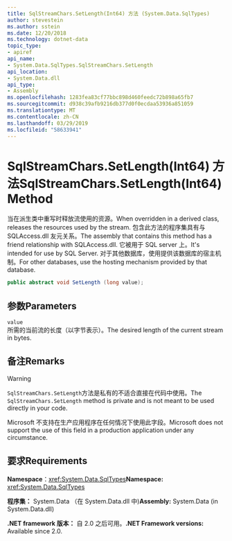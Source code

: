 ```yaml
---
title: SqlStreamChars.SetLength(Int64) 方法 (System.Data.SqlTypes)
author: stevestein
ms.author: sstein
ms.date: 12/20/2018
ms.technology: dotnet-data
topic_type:
- apiref
api_name:
- System.Data.SqlTypes.SqlStreamChars.SetLength
api_location:
- System.Data.dll
api_type:
- Assembly
ms.openlocfilehash: 1283fea83cf77bbc898d460feedc72b898a65fb7
ms.sourcegitcommit: d938c39afb9216db377d0f0ecdaa53936a851059
ms.translationtype: MT
ms.contentlocale: zh-CN
ms.lasthandoff: 03/29/2019
ms.locfileid: "58633941"
---
```

# <a name="sqlstreamcharssetlengthint64-method"></a><span data-ttu-id="f8a7a-102">SqlStreamChars.SetLength(Int64) 方法</span><span class="sxs-lookup"><span data-stu-id="f8a7a-102">SqlStreamChars.SetLength(Int64) Method</span></span>

<span data-ttu-id="f8a7a-103">当在派生类中重写时释放流使用的资源。</span><span class="sxs-lookup"><span data-stu-id="f8a7a-103">When overridden in a derived class, releases the resources used by the stream.</span></span> <span data-ttu-id="f8a7a-104">包含此方法的程序集具有与 SQLAccess.dll 友元关系。</span><span class="sxs-lookup"><span data-stu-id="f8a7a-104">The assembly that contains this method has a friend relationship with SQLAccess.dll.</span></span> <span data-ttu-id="f8a7a-105">它被用于 SQL server 上。</span><span class="sxs-lookup"><span data-stu-id="f8a7a-105">It's intended for use by SQL Server.</span></span> <span data-ttu-id="f8a7a-106">对于其他数据库，使用提供该数据库的宿主机制。</span><span class="sxs-lookup"><span data-stu-id="f8a7a-106">For other databases, use the hosting mechanism provided by that database.</span></span>

```csharp
public abstract void SetLength (long value);
```

## <a name="parameters"></a><span data-ttu-id="f8a7a-107">参数</span><span class="sxs-lookup"><span data-stu-id="f8a7a-107">Parameters</span></span>

`value`\
<span data-ttu-id="f8a7a-108">所需的当前流的长度（以字节表示）。</span><span class="sxs-lookup"><span data-stu-id="f8a7a-108">The desired length of the current stream in bytes.</span></span>

## <a name="remarks"></a><span data-ttu-id="f8a7a-109">备注</span><span class="sxs-lookup"><span data-stu-id="f8a7a-109">Remarks</span></span>

> [!WARNING]
> <span data-ttu-id="f8a7a-110">`SqlStreamChars.SetLength`方法是私有的不适合直接在代码中使用。</span><span class="sxs-lookup"><span data-stu-id="f8a7a-110">The `SqlStreamChars.SetLength` method is private and is not meant to be used directly in your code.</span></span>
>
> <span data-ttu-id="f8a7a-111">Microsoft 不支持在生产应用程序在任何情况下使用此字段。</span><span class="sxs-lookup"><span data-stu-id="f8a7a-111">Microsoft does not support the use of this field in a production application under any circumstance.</span></span>

## <a name="requirements"></a><span data-ttu-id="f8a7a-112">要求</span><span class="sxs-lookup"><span data-stu-id="f8a7a-112">Requirements</span></span>

<span data-ttu-id="f8a7a-113">**Namespace**：<xref:System.Data.SqlTypes></span><span class="sxs-lookup"><span data-stu-id="f8a7a-113">**Namespace:** <xref:System.Data.SqlTypes></span></span>

<span data-ttu-id="f8a7a-114">**程序集：** System.Data （在 System.Data.dll 中)</span><span class="sxs-lookup"><span data-stu-id="f8a7a-114">**Assembly:** System.Data (in System.Data.dll)</span></span>

<span data-ttu-id="f8a7a-115">**.NET framework 版本：** 自 2.0 之后可用。</span><span class="sxs-lookup"><span data-stu-id="f8a7a-115">**.NET Framework versions:** Available since 2.0.</span></span>